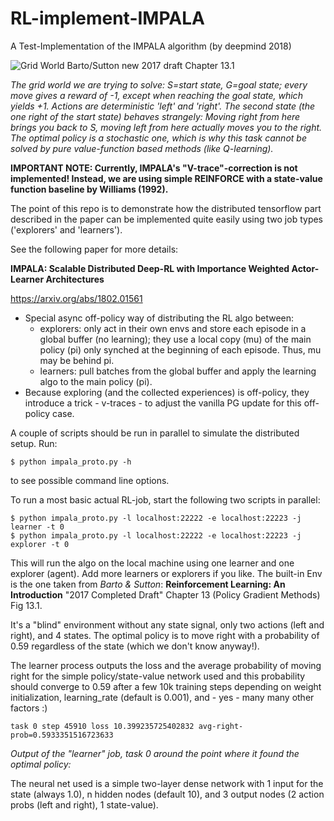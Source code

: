 # RL-implement-IMPALA
A Test-Implementation of the IMPALA algorithm (by deepmind 2018)

![Grid World Barto/Sutton new 2017 draft Chapter 13.1](https://github.com/ducandu/RL-Implementation-IMPALA/blob/master/grid_world.png "The grid world we are trying to solve")

*The grid world we are trying to solve: S=start state, G=goal state; every move gives a reward of -1, except when reaching the goal state, which yields +1.
Actions are deterministic 'left' and 'right'. The second state (the one right of the start state) behaves strangely: Moving right from here
brings you back to S, moving left from here actually moves you to the right. The optimal policy is a stochastic one, which is why this task
cannot be solved by pure value-function based methods (like Q-learning).*

**IMPORTANT NOTE: Currently, IMPALA's "V-trace"-correction is not
implemented! Instead, we are using simple REINFORCE with a state-value
function baseline by Williams (1992).**

The point of this repo is to demonstrate how the distributed tensorflow part
described in the paper can be implemented quite easily using two job types
('explorers' and 'learners').

See the following paper for more details:

**IMPALA: Scalable Distributed Deep-RL with Importance Weighted Actor-Learner Architectures**

https://arxiv.org/abs/1802.01561

- Special async off-policy way of distributing the RL algo between:
  - explorers: only act in their own envs and store each
    episode in a global buffer (no learning); they use a local copy (mu) of the main policy (pi)
    only synched at the beginning of each episode. Thus, mu may be behind pi.
  - learners: pull batches from the global buffer and apply the learning algo to
    the main policy (pi).
- Because exploring (and the collected experiences) is off-policy, they introduce a trick - v-traces -
  to adjust the vanilla PG update for this off-policy case.

A couple of scripts should be run in parallel to simulate the distributed setup.
Run:

```
$ python impala_proto.py -h
```

to see possible command line options.

To run a most basic actual RL-job, start the following two scripts in parallel:

```
$ python impala_proto.py -l localhost:22222 -e localhost:22223 -j learner -t 0
$ python impala_proto.py -l localhost:22222 -e localhost:22223 -j explorer -t 0
```

This will run the algo on the local machine using one learner and one explorer (agent).
Add more learners or explorers if you like.
The built-in Env is the one taken from *Barto & Sutton*:
**Reinforcement Learning: An Introduction** "2017 Completed Draft" Chapter 13
(Policy Gradient Methods) Fig 13.1.

It's a "blind" environment without any state signal, only two actions (left and right),
and 4 states. The optimal policy is to move right with a probability of
0.59 regardless of the state (which we don't know anyway!).

The learner process outputs the loss and the average probability of moving right
for the simple policy/state-value network used and this probability should
converge to 0.59 after a few 10k training steps depending on weight initialization,
learning_rate (default is 0.001), and - yes - many many other factors :)

```
task 0 step 45910 loss 10.399235725402832 avg-right-prob=0.5933351516723633
```
*Output of the "learner" job, task 0 around the point where it found the optimal policy:*

The neural net used is a simple two-layer
dense network with 1 input for the state (always 1.0), n hidden nodes (default 10),
and 3 output nodes (2 action probs (left and right), 1 state-value).
